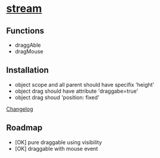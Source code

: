 # [stream](https://github.com/jlongyam/drag)

## Functions

- draggAble
- dragMouse

## Installation

- object scope and all parent  should have specifix 'height'
- object drag should have attribute 'draggabe=true'
- object drag shoud 'position: fixed'

[Changelog](build/changelog.md)

## Roadmap

- [OK] pure draggable using visibility
- [OK] draggable with mouse event
